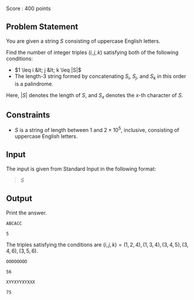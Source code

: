 Score : $400$ points

## Problem Statement

You are given a string $S$ consisting of uppercase English letters.

Find the number of integer triples $(i, j, k)$ satisfying both of the following conditions:

- $1 \leq i &lt; j &lt; k \leq |S|$
- The length-$3$ string formed by concatenating $S_i$, $S_j$, and $S_k$ in this order is a palindrome.

Here, $|S|$ denotes the length of $S$, and $S_x$ denotes the $x$-th character of $S$.

## Constraints

- $S$ is a string of length between $1$ and $2 \times 10^5$, inclusive, consisting of uppercase English letters.

## Input

The input is given from Standard Input in the following format:

> $S$

## Output

Print the answer.

```input1
ABCACC
```

```output1
5
```

The triples satisfying the conditions are $(i, j, k) = (1, 2, 4), (1, 3, 4), (3, 4, 5), (3, 4, 6), (3, 5, 6)$.

```input2
OOOOOOOO
```

```output2
56
```

```input3
XYYXYYXYXXX
```

```output3
75
```